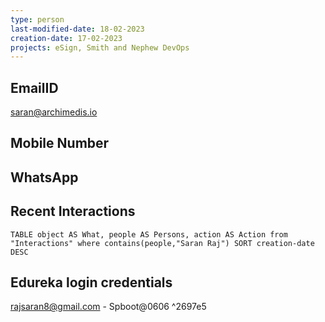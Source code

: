 ```yaml
---
type: person
last-modified-date: 18-02-2023
creation-date: 17-02-2023
projects: eSign, Smith and Nephew DevOps
---
```


## EmailID
saran@archimedis.io

## Mobile Number

## WhatsApp

## Recent Interactions
```dataview
TABLE object AS What, people AS Persons, action AS Action from "Interactions" where contains(people,"Saran Raj") SORT creation-date DESC
```

## Edureka login credentials
rajsaran8@gmail.com - Spboot@0606 ^2697e5
